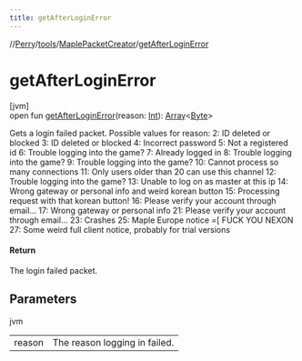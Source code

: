```yaml
---
title: getAfterLoginError
---
```

//[Perry](../../../index.html)/[tools](../index.html)/[MaplePacketCreator](index.html)/[getAfterLoginError](get-after-login-error.html)



# getAfterLoginError



[jvm]\
open fun [getAfterLoginError](get-after-login-error.html)(reason: [Int](https://kotlinlang.org/api/latest/jvm/stdlib/kotlin/-int/index.html)): [Array](https://kotlinlang.org/api/latest/jvm/stdlib/kotlin/-array/index.html)&lt;[Byte](https://kotlinlang.org/api/latest/jvm/stdlib/kotlin/-byte/index.html)&gt;



Gets a login failed packet. Possible values for reason: 2: ID deleted or blocked 3: ID deleted or blocked 4: Incorrect password 5: Not a registered id 6: Trouble logging into the game? 7: Already logged in 8: Trouble logging into the game? 9: Trouble logging into the game? 10: Cannot process so many connections 11: Only users older than 20 can use this channel 12: Trouble logging into the game? 13: Unable to log on as master at this ip 14: Wrong gateway or personal info and weird korean button 15: Processing request with that korean button! 16: Please verify your account through email... 17: Wrong gateway or personal info 21: Please verify your account through email... 23: Crashes 25: Maple Europe notice =[ FUCK YOU NEXON 27: Some weird full client notice, probably for trial versions



#### Return



The login failed packet.



## Parameters


jvm

| | |
|---|---|
| reason | The reason logging in failed. |




